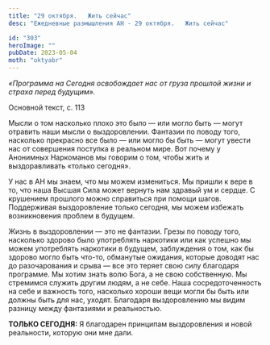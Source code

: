 ```yaml
---
title: "29 октября.   Жить сейчас"
desc: "Ежедневные размышления АН - 29 октября.   Жить сейчас"

id: "303"
heroImage: ""
pubDate: 2023-05-04
moth: "oktyabr"
---
```


_«Программа на Сегодня освобождает нас от груза прошлой жизни и страха перед
будущим»._

Основной текст, с. 113

Мысли о том насколько плохо это было — или могло быть — могут отравить наши
мысли о выздоровлении. Фантазии по поводу того, насколько прекрасно все было —
или могло бы быть — могут увести нас от совершения поступка в реальном мире.
Вот почему у Анонимных Наркоманов мы говорим о том, чтобы жить и
выздоравливать «только сегодня».

У нас в АН мы знаем, что мы можем измениться. Мы пришли к вере в то, что наша
Высшая Сила может вернуть нам здравый ум и сердце. С крушением прошлого можно
справиться при помощи шагов. Поддерживая выздоровление только сегодня, мы
можем избежать возникновения проблем в будущем.

Жизнь в выздоровлении — это не фантазии. Грезы по поводу того, насколько
здорово было употреблять наркотики или как успешно мы можем употреблять
наркотики в будущем, заблуждения о том, как бы здорово могло быть что-то,
обманутые ожидания, которые доводят нас до разочарования и срыва — все это
теряет свою силу благодаря программе. Мы хотим знать волю Бога, а не свою
собственную. Мы стремимся служить другим людям, а не себе. Наша
сосредоточенность на себе и важность того, насколько хороши вещи могли бы быть
или должны быть для нас, уходят. Благодаря выздоровлению мы видим разницу
между фантазиями и реальностью.

**ТОЛЬКО СЕГОДНЯ:** Я благодарен принципам выздоровления и новой реальности,
которую они мне дали.
